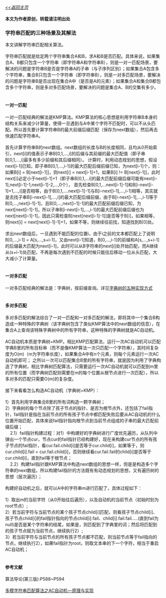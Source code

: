 [*<<返回主页*](../index.md)<br><br>
**本文为作者原创，转载请注明出处**<br>
### 字符串匹配的三种场景及其解法
本文讲解字符串匹配相关算法。<br><br>
字符串匹配就是给定两个字符串集合A和B，求A和B是否匹配。具体来说，如果集合A、B都只包含一个字符串（即字符串A和字符串B），则是一对一匹配场景，要解决的问题是字符串B是否是字符串A的子串（与子序列区别）；如果集合A包含多个字符串，集合B只包含一个字符串（即字符串B），则是一对多匹配场景，要解决的问题是字符串B是否出现在集合A中（是否是A的元素）；如果集合A和集合B都包含多个字符串，则是多对多匹配场景，要解决的问题是集合A、B的交集有多少。<br><br>
#### 一对一匹配
一对一匹配经典的解法是KMP算法。KMP算法的核心思想是利用字符串B本身的结构关系来减少计算量，使得一旦遇到与A中某个字符不匹配时，可以不从头匹配。所以首先要计算字符串B的最大前缀后缀匹配（保存为next数组），然后再去快速匹配字符串A。<br><br>
首先计算字符串B的next数组。next数组的长度与B的长度相同，且均从0开始索引，next\[i\]的值表示子串B\[0,1,...,i\]的后缀与其前缀的最大匹配值（即子串B\[0,1,...,i\]最多有多少前缀和其后缀相同）。
计算时，利用动态规划的思想，假设next\[i-1\]已知，即子串B\[0,1,...,i-1\]的最大匹配后缀前缀已知，为next\[i-1\]个，则：如果B\[i\] = B\[next\[i-1\]\]，则next\[i\] = next\[i-1\]+1，如果B\[i\] != B\[next\[i-1\]\]，此时next\[i\]必定小于next\[i-1\]+1（即子串B\[0,1,...i\]的最大匹配前缀后缀可能有next\[i-1\],next\[i-1\]-1,next\[i-1\]-2,...,0个），
首先检查B\[0,1,...next\[i-1\]-1\]和B\[i-next\[i-1\]+1,...,i\]是否相等，由于B\[0,1,....next\[i-1\]-1\]与B\[i-next\[i-1\],...,i-1\]相等，其实就是去找子串B\[i-next\[i-1\],...,i\]的最大匹配后缀前缀，由于B\[i-next\[i-1\],...,i-1\]等于B\[0,...,next\[i-1\]-1\]，且B\[0,...,next\[i-1\]-1\]的最大匹配前缀后缀已知，为next\[next\[i-1\]-1\]，所以子串B\[i-next\[i-1\],...,i-1\]的最大匹配前缀后缀也为next\[next\[i-1\]-1\]，因此只需检查B\[next\[next\[i-1\]-1\]\]是否等于B\[i\]，如果相等，则next\[i\] = next\[next\[i-1\]-1\]+1，如果不等，则继续往前找，知道找到B\[0\]处。<br><br>
求出next数组后，一旦遇到不能匹配的位置i，由于i之前的文本都匹配上了说明B\[0,...,i-1\] =
A\[s,...,s+i-1\]，又由next\[i-1\]知道，B\[0,...,i-1\]的前缀和A\[s,...,s+i-1\]的后缀最大匹配为next\[i-1\]，此时可以从B字符串的next\[i\]处开始匹配，而A继续从(s+i-1)处匹配，不再是每次遇到不匹配的时候只能往后移动一位从头匹配，大大减小了计算量。<br><br>
#### 一对多匹配
一对多匹配经典的解法是：字典树，按前缀查询。详见[字典树的五种实现方式](../data_structure/2_trie_tree.md)<br><br>
#### 多对多匹配
多对多匹配的解法综合了一对一匹配和一对多匹配的解法，即将其中一个集合B构造成一种特殊的字典树（该字典树包含了类似KMP算法中的next数组的信息），在集合A上查询该特殊字典树中的所有字符串，这种特殊的字典树就是AC自动机。<br><br>
AC自动机本质是字典树+KMP。相比KMP匹配算法，运行一次AC自动机可以匹配字典B里的所有目标串（而不是像KMP算法一次只匹配一个字符串），其时间复杂度为O(m)（m为字符串长度），如果集合A中有n个元素，则每个元素运行一次AC自动机即可；
之所以一次可以匹配集合B里的所有字符串，就是因为利用了字典构造了字典树，相比字典树匹配算法，只需要运行一次AC自动机就可以匹配到m里的所有位置（而字典树匹配则需要在m的每个位置从根节点进行一次匹配），所以多对多的匹配只需要O(m)的复杂度。<br><br>
接下来看看怎么构造AC自动机（字典树+KMP）：<br><br>
1）首先利用字典集合B里的所有词构造一颗字典树；<br>
2）字典树的每个节点除了孩子节点的指针、是否为根节点外，还包括了fail指针，fail指针是指在当前节点的所有孩子节点中都匹配失败后要从AC自动机的什么位置开始匹配，具体来说fail指针指向根节点到当前节点组成的子串的最大匹配前缀后缀；<br>
&nbsp;&nbsp;&nbsp;&nbsp;2.1）fail指针构建过程：对1）中构建好的字典树进行广度优先遍历，从队列中弹出一个节点cur，节点cur的fail指针已经构建好，现在来构建cur节点的所有孩子节点的fail指针，看cur.fail.child\[i\]是否等于cur.child\[i\]，如果等于，则cur.child\[i\].fail = cur.fail.child\[i\]，否则继续看cur.fail.fail的child\[i\]是否等于cur.child\[i\]，直到fail等于根节点；<br>
&nbsp;&nbsp;&nbsp;&nbsp;2.2）构建fail指针跟KMP算法中构造next数组的思想一样，但是是构造多个字符串的next数组，所以构建fail指针的方法既有有动态规划的思想，又有遍历树的思想（层次遍历）；<br><br>
构建好自动机之后，就可以A中的字符串m进行匹配了，具体过程如下：<br><br>
1）取出m的当前字符（从0开始往后遍历），以及自动机的当前节点（初始时刻为root节点）;<br>
2）若当前字符与当前节点的某个孩子节点child\[i\]匹配，则看孩子节点child\[i\]、孩子节点child\[i\]的fail指针指向的节点child\[i\].fail、child\[i\].fail.fail.....(直到fail为null)是否是某个字符串的结尾，如果是，则匹配到了字典里的词；然后将匹配到的孩子节点赋为当前节点，继续执行2）;<br>
3）若当前字符与当前节点的所有孩子节点都不匹配，则当前节点等于fail指向的节点，继续执行2），如果fail指针为root，则取文本串的下一个字符，相当于重启AC自动机；<br><br>
#### 参考文献
算法导论(第三版):P588~P594<br><br>
[多模字符串匹配算法之AC自动机—原理与实现](https://www.cnblogs.com/nullzx/p/7499397.html)<br>
